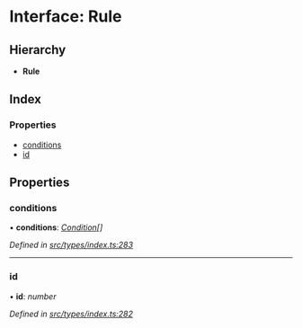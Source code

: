 # Interface: Rule

## Hierarchy

* **Rule**

## Index

### Properties

* [conditions](rule.md#conditions)
* [id](rule.md#id)

## Properties

###  conditions

• **conditions**: *[Condition](../globals.md#condition)[]*

*Defined in [src/types/index.ts:283](https://github.com/PolymathNetwork/polymesh-sdk/blob/1538712/src/types/index.ts#L283)*

___

###  id

• **id**: *number*

*Defined in [src/types/index.ts:282](https://github.com/PolymathNetwork/polymesh-sdk/blob/1538712/src/types/index.ts#L282)*
